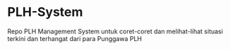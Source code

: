 # PLH-System
Repo PLH Management System untuk coret-coret dan melihat-lihat situasi terkini dan terhangat dari para Punggawa PLH

